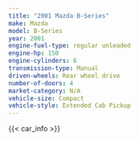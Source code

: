 ```yaml
---
title: "2001 Mazda B-Series"
make: Mazda
model: B-Series
year: 2001
engine-fuel-type: regular unleaded
engine-hp: 150
engine-cylinders: 6
transmission-type: Manual
driven-wheels: Rear wheel drive
number-of-doors: 4
market-category: N/A
vehicle-size: Compact
vehicle-style: Extended Cab Pickup
---
```


{{< car_info >}}
